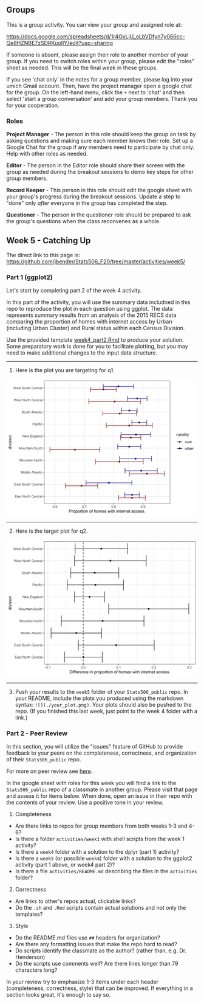 ## Groups

This is a group activity. You can view your group
and assigned role at:

https://docs.google.com/spreadsheets/d/1r4OxLjU_oLbVDfyn7y066cc-Qe8HZNBE7zSDRKuoIlY/edit?usp=sharing

If someone is absent, please assign their role to another member of your group.
If you need to switch roles within your group, please edit the "roles" sheet
as needed. This will be the final week in these groups. 

If you see 'chat only' in the notes for a group member, please log into 
your umich Gmail account.  Then, have the project manager open a google chat 
for the group.  On the left-hand menu, click the `+` next to
'chat' and then select 'start a group conversation' and add your group members.
Thank you for your cooperation.

### Roles

**Project Manager** - The person in this role should keep the group on task
by asking questions and making sure each member knows their role.
Set up a Google Chat for the group if any members need to participate by
chat only. Help with other roles as needed.

**Editor** - The person in the Editor role should share their screen with the
group as needed during the breakout sessions to demo key steps for other group
members. 

**Record Keeper** - This person in this role should edit the google sheet 
with your group's progress during the breakout sessions. Update a step to "done"
only *after* everyone in the group has completed the step.  

**Questioner** - The person in the questioner role should be prepared to ask the
group's questions when the class reconvenes as a whole. 

## Week 5 - Catching Up

The direct link to this page is:
https://github.com/jbender/Stats506_F20/tree/master/activities/week5/

### Part 1 (ggplot2)

Let's start by completing part 2 of the week 4 activity. 

In this part of the activity, you will use the summary data includned in this 
repo to reproduce the plot in each question using ggplot. The data represents
summary results from an analysis of the 2015 RECS data comparing the proportion
of homes with internet access by Urban (including Urban Cluster) and Rural
status within each Census Division. 

Use the provided template [week4_part2.Rmd](week4_part2.Rmd)
to produce your solution. Some preparatory work is done for you to facilitate
plotting, but you may need to make additional changes to the input data 
structure. 

---

1. Here is the plot you are targeting for q1.

![](../week4/w4_p2_q1_plot.png)

---

2. Here is the target plot for q2. 

![](../week4/w4_p2_q2_plot.png)

---

3. Push your results to the `week5` folder of your `Stats506_public` repo. 
   In your README, include the plots you produced using the markdown syntax:
   `![](./your_plot.png)`. Your plots should also be pushed to the repo.
   (If you finished this last week, just point to the week 4 folder with a link.)

### Part 2 - Peer Review

In this section, you will utilize the "issues" feature of GitHub to provide
feedback to your peers on the completeness, correctness, and organization of
their `Stats506_public` repo.

For more on peer review see
[here](https://jbhender.github.io/Stats506/F20/peer_review.html).

In the google sheet with roles for this week you will find a link to the
`Stats506_public` repo of a classmate in another group.  Please visit
that page and assess it for items below. When done, open an issue in their
repo with the contents of your review. Use a positive tone in your review. 

1. Completeness
  - Are there links to repos for group members from both weeks 1-3 and 4-6?
  - Is there a folder `activities/week1` with shell scripts from the week 1
    activity?
  - Is there a `week4` folder with a solution to the dplyr (part 1) activity?  
  - Is there a `week5` (or possible `week4`) folder with a solution to
    the ggplot2 activity (part 1 above, or week4 part 2)?
  - Is there a file `activities/README.md` describing the files in the
    `activities` folder?

2. Correctness
  - Are links to other's repos actual, clickable links?
  - Do the `.sh` and `.Rmd` scripts contain actual solutions and
    not only the templates? 

3. Style
  - Do the README.md files use `##` headers for organization?
  - Are there any formatting issues that make the repo hard to
    read?
  - Do scripts identify the classmate as the author? (rather than,
    e.g. Dr. Henderson)
  - Do the scripts use comments well? Are there lines longer than
    79 characters long?

In your review try to emphasize 1-3 items under each header
(completeness, correctness, style) that can be improved. If
everything in a section looks great, it's enough to say so.


